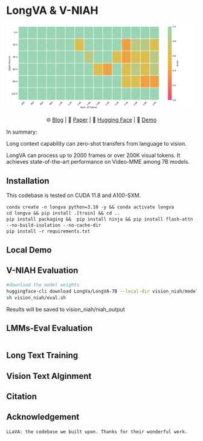 # LongVA & V-NIAH
<p align="center">
    <img src="vision_niah/niah_output/LongVA-7B/heatmap.png" width="500">
</p>

<p align="center">
    🌐 <a href="XXX" target="_blank">Blog</a> | 📃 <a href="XXX" target="_blank">Paper</a> | 🤗 <a href="https://huggingface.co/collections/PY007/easycontext-660cef5a02b514836996b782" target="_blank">Hugging Face</a> | 🎥 <a href="XXX" target="_blank">Demo</a>
</p>
In summary:

Long context capability can zero-shot transfers from language to vision.

LongVA  can process up to 2000 frames or over 200K visual tokens. It achieves state-of-the-art performance on Video-MME among 7B models.


## Installation 
This codebase is tested on CUDA 11.8 and A100-SXM.
```
conda create -n longva python=3.10 -y && conda activate longva
cd longva && pip install .[train] && cd ..
pip install packaging &&  pip install ninja && pip install flash-attn --no-build-isolation --no-cache-dir
pip install -r requirements.txt
```


## Local Demo

## V-NIAH Evaluation
```bash
#download the model weights
huggingface-cli download LongVa/LongVA-7B --local-dir vision_niah/model_weights/LongVA-7B
sh vision_niah/eval.sh
```
Results will be saved to vision_niah/niah_output
## LMMs-Eval Evaluation
```

```

## Long Text Training

## Vision Text Alginment

## Citation

## Acknowledgement
```
LLaVA: the codebase we built upon. Thanks for their wonderful work.

```
